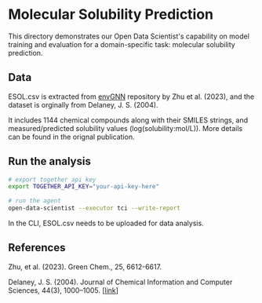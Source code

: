 # Molecular Solubility Prediction

This directory demonstrates our Open Data Scientist's capability on model training and evaluation for a domain-specific task: molecular solubility prediction.

## Data

ESOL.csv is extracted from [envGNN](https://github.com/shang-zhu/envchemGNN) repository by Zhu et al. (2023), and the dataset is orginally from Delaney, J. S. (2004).

It includes 1144 chemical compounds along with their SMILES strings, and measured/predicted solubility values (log(solubility:mol/L)). More details can be found in the orignal publication.

## Run the analysis

   ```bash
   # export together api key
   export TOGETHER_API_KEY="your-api-key-here"

   # run the agent
   open-data-scientist --executor tci --write-report
   ```

In the CLI, ESOL.csv needs to be uploaded for data analysis.

## References
Zhu, et al. (2023). Green Chem., 25, 6612-6617.

Delaney, J. S. (2004). Journal of Chemical Information and Computer Sciences, 44(3), 1000–1005. [[link](https://pubs.acs.org/doi/10.1021/ci034243x)]